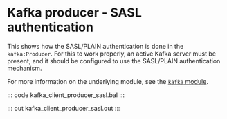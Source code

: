 # Kafka producer - SASL authentication

This shows how the SASL/PLAIN authentication is done in the `kafka:Producer`. For this to work properly, an active Kafka server must be present, and it should be configured to use the SASL/PLAIN authentication mechanism.

For more information on the underlying module, see the [`kafka` module](https://lib.ballerina.io/ballerinax/kafka/latest).

::: code kafka_client_producer_sasl.bal :::

::: out kafka_client_producer_sasl.out :::

